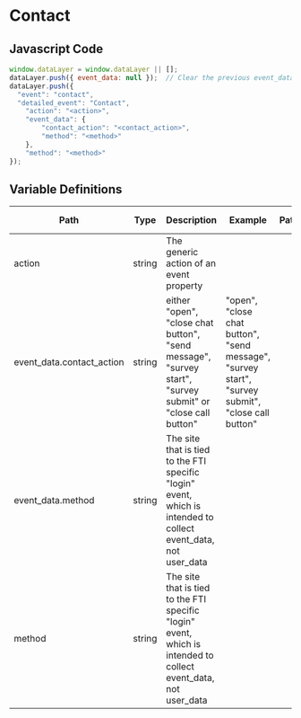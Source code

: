 # Contact

### 

## Javascript Code
```js
window.dataLayer = window.dataLayer || [];
dataLayer.push({ event_data: null });  // Clear the previous event_data object.
dataLayer.push({
  "event": "contact",
  "detailed_event": "Contact",
    "action": "<action>",
    "event_data": {
        "contact_action": "<contact_action>",
        "method": "<method>"
    },
    "method": "<method>"
});
```

## Variable Definitions

|Path|Type|Description|Example|Pattern|Min Length|Max Length|Minimum|Maximum|Multiple Of|
| --- | --- | --- | --- | --- | --- | --- | --- | --- | --- |
|action|string|The generic action of an event property||||||||
|event_data.contact_action|string|either "open", "close chat button", "send message", "survey start", "survey submit" or "close call button"|"open", "close chat button", "send message", "survey start", "survey submit", "close call button"|||||||
|event_data.method|string|The site that is tied to the FTI specific "login" event, which is intended to collect event\_data, not user\_data||||||||
|method|string|The site that is tied to the FTI specific "login" event, which is intended to collect event\_data, not user\_data||||||||




